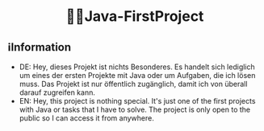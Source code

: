<h1 align="center">👨‍💻Java-FirstProject</h1>

## ℹ️Information
- DE: Hey, dieses Projekt ist nichts Besonderes. Es handelt sich lediglich um eines der ersten Projekte mit Java oder um Aufgaben, die ich lösen muss. Das Projekt ist nur öffentlich zugänglich, damit ich von überall darauf zugreifen kann.
- EN: Hey, this project is nothing special. It's just one of the first projects with Java or tasks that I have to solve. The project is only open to the public so I can access it from anywhere.
